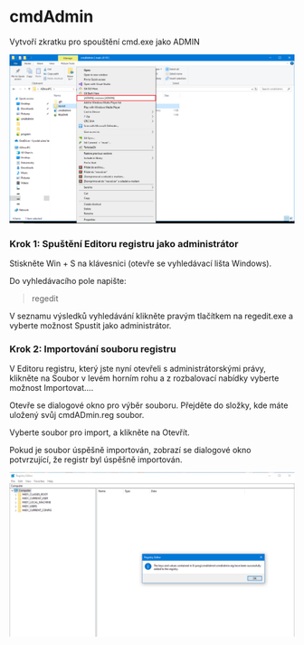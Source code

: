 # cmdAdmin

Vytvoří zkratku pro spouštění cmd.exe jako ADMIN

![cmd.exe](/navod/cmd_ADMIN_startup.png "cmd.exe")

### Krok 1: Spuštění Editoru registru jako administrátor
Stiskněte Win + S na klávesnici (otevře se vyhledávací lišta Windows).

Do vyhledávacího pole napište: 

>regedit

V seznamu výsledků vyhledávání klikněte pravým tlačítkem na regedit.exe a vyberte možnost Spustit jako administrátor.

### Krok 2: Importování souboru registru

V Editoru registru, který jste nyní otevřeli s administrátorskými právy, klikněte na Soubor v levém horním rohu a z rozbalovací nabídky vyberte možnost Importovat....


Otevře se dialogové okno pro výběr souboru. Přejděte do složky, kde máte uložený svůj cmdADmin.reg soubor.

Vyberte soubor pro import, a klikněte na Otevřít.


Pokud je soubor úspěšně importován, zobrazí se dialogové okno potvrzující, že registr byl úspěšně importován.

![Import](/navod/Registry_Editor_Import.png "Import")
